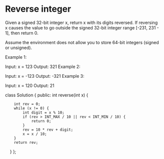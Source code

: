 # Reverse integer
Given a signed 32-bit integer x, return x with its digits reversed. If reversing x causes the value to go outside the signed 32-bit integer range [-231, 231 - 1], then return 0.

Assume the environment does not allow you to store 64-bit integers (signed or unsigned).

 

Example 1:

Input: x = 123
Output: 321
Example 2:

Input: x = -123
Output: -321
Example 3:

Input: x = 120
Output: 21


class Solution {
public:
    int reverse(int x) {
        
        int rev = 0;
        while (x != 0) {
            int digit = x % 10;
            if (rev > INT_MAX / 10 || rev < INT_MIN / 10) {
                return 0; 
            }
            rev = 10 * rev + digit;
            x = x / 10; 
        }
        return rev;
    }
};
